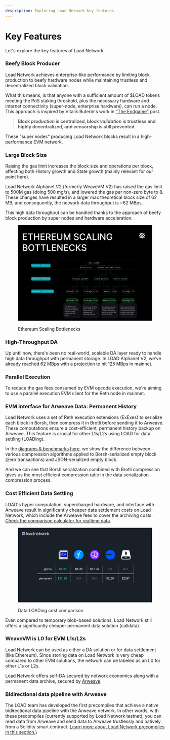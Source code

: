 ```yaml
---
description: Exploring Load Network key features
---
```


# Key Features&#x20;

Let's explore the key features of Load Network:

### Beefy Block Producer

Load Network achieves enterprise-like performance by limiting block production to beefy hardware nodes while maintaining trustless and decentralized block validation.

What this means, is that anyone with a sufficient amount of $LOAD tokens meeting the PoS staking threshold, plus the necessary hardware and internet connectivity (super-node, enterprise hardware), can run a node. This approach is inspired by Vitalik Buterin's work in ["The Endgame"](https://vitalik.eth.limo/general/2021/12/06/endgame.html) post.

> **Block&#x20;**_**production**_**&#x20;is centralized, block&#x20;**_**validation**_**&#x20;is trustless and highly decentralized, and censorship is still prevented**.

These "super nodes" producing Load Network blocks result in a high-performance EVM network.

### Large Block Size

Raising the gas limit increases the block size and operations per block, affecting both History growth and State growth (mainly relevant for our point here).

Load Network Alphanet V2 (formerly WeaveVM V2) has raised the gas limit to 500M gas (doing 500 mg/s), and lowered the gas per non-zero byte to 8. These changes have resulted in a larger max theoretical block size of 62 MB, and consequently, the network data throughput is \~62 MBps.

This high data throughput can be handled thanks to the approach of beefy block production by super nodes and hardware acceleration.

<figure><img src="../.gitbook/assets/image (1).png" alt=""><figcaption><p>Ethereum Scaling Bottlenecks</p></figcaption></figure>

### &#x20;High-Throughput DA

Up until now, there's been no real-world, scalable DA layer ready to handle high data throughput with permanent storage. In LOAD Alphanet V2, we've already reached 62 MBps with a projection to hit 125 MBps in mainnet.

### Parallel Execution

To reduce the gas fees consumed by EVM opcode execution, we're aiming to use a parallel execution EVM client for the Reth node in mainnet.

### EVM interface for Arweave Data: Permanent History

Load Network uses a set of Reth execution extensions (ExExes) to serialize each block in Borsh, then compress it in Brotli before sending it to Arweave. These computations ensure a cost-efficient, permanent history backup on Arweave. This feature is crucial for other L1s/L2s using LOAD for data settling (LOADing).&#x20;

In the [diagrams & benchmarks here](https://github.com/weaveVM/wvm-research), we show the difference between various compression algorithms applied to Borsh-serialized empty block (zero transactions) and JSON-serialized empty block.&#x20;

And we can see that Borsh serialization combined with Brotli compression gives us the most efficient compression ratio in the data serialization-compression process.

### Cost Efficient Data Settling

LOAD's hyper computation, supercharged hardware, and interface with Arweave result in significantly cheaper data settlement costs on Load Network, which include the Arweave fees to cover the archiving costs. [Check the comparison calculator for realtime data](https://www.wvm.dev/calculator).

<figure><img src="../.gitbook/assets/image (24).png" alt=""><figcaption><p>Data LOADing cost comparison</p></figcaption></figure>

Even compared to temporary blob-based solutions, Load Network still offers a significantly cheaper permanent data solution (calldata).

### WeaveVM is L0 for EVM L1s/L2s

Load Network can be used as either a DA solution or for data settlement (like Ethereum). Since storing data on Load Network is very cheap compared to other EVM solutions, the network can be labeled as an L0 for other L1s or L2s.

Load Network offers self-DA secured by network economics along with a permanent data archive, secured by [Arweave](https://arweave.org).

### Bidirectional data pipeline with Arweave

The LOAD team has developed the first precompiles that achieve a native bidirectional data pipeline with the Arweave network. In other words, with these precompiles (currently supported by Load Network testnet), you can read data from Arweave and send data to Arweave trustlessly and natively from a Solidity smart contract. [Learn more about Load Network precompiles in this section.](../using-load-network/load-network-precompiles.md)\
